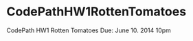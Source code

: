 CodePathHW1RottenTomatoes
=========================

CodePath HW1 Rotten Tomatoes Due: June 10. 2014 10pm
